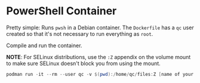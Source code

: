 # PowerShell Container

Pretty simple: Runs `pwsh` in a Debian container. The `Dockerfile` has a `qc` user created so that it's not necessary to run everything as `root`.

Compile and run the container.

**NOTE**: For SELinux distributions, use the `:Z` appendix on the volume mount to make sure SELinux doesn't block you from using the mount.

```powershell
podman run -it --rm --user qc -v $(pwd):/home/qc/files:Z [name of your image]
```
